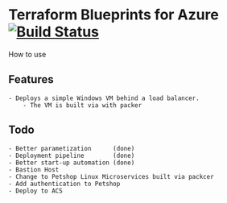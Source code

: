 # Terraform Blueprints for Azure [![Build Status](https://travis-ci.org/ugoenyioha/azure-terraform-blueprints.svg?branch=master)](https://travis-ci.org/ugoenyioha/azure-terraform-blueprints)

How to use
    
## Features
    - Deploys a simple Windows VM behind a load balancer.
        - The VM is built via with packer
    
## Todo
    - Better parametization      (done)
    - Deployment pipeline        (done)
    - Better start-up automation (done)
    - Bastion Host
    - Change to Petshop Linux Microservices built via packcer
    - Add authentication to Petshop
    - Deploy to ACS